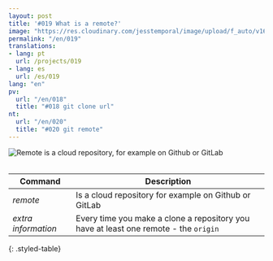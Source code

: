 ```yaml
---
layout: post
title: '#019 What is a remote?'
image: "https://res.cloudinary.com/jesstemporal/image/upload/f_auto/v1642878597/gitfichas/en/019/thumbnail_hzoxpz.jpg"
permalink: "/en/019"
translations:
- lang: pt
  url: /projects/019
- lang: es
  url: /es/019
lang: "en"
pv:
  url: "/en/018"
  title: "#018 git clone url"
nt:
  url: "/en/020"
  title: "#020 git remote"
---
```


<img alt="Remote is a cloud repository, for example on Github or GitLab" src="https://res.cloudinary.com/jesstemporal/image/upload/v1642878597/gitfichas/en/019/full_n2jep7.jpg"><br><br>

| Command | Description |
|---------|-------------|
| _remote_ | Is a cloud repository for example on Github or GitLab |
| _extra information_ | Every time you make a clone a repository you have at least one remote - the `origin` |
{: .styled-table}
